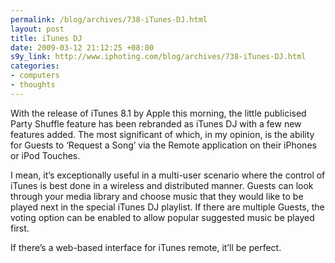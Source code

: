 ```yaml
--- 
permalink: /blog/archives/738-iTunes-DJ.html
layout: post
title: iTunes DJ
date: 2009-03-12 21:12:25 +08:00
s9y_link: http://www.iphoting.com/blog/archives/738-iTunes-DJ.html
categories: 
- computers
- thoughts
---
```

<p class="whiteline"><p>With the release of iTunes 8.1 by Apple this morning, the little publicised Party Shuffle feature has been rebranded as iTunes DJ with a few new features added. The most significant of which, in my opinion, is the ability for Guests to &#8216;Request a Song&#8217; via the Remote application on their iPhones or iPod Touches.</p>
</p><p class="whiteline"><p>I mean, it&#8217;s exceptionally useful in a multi-user scenario where the control of iTunes is best done in a wireless and distributed manner. Guests can look through your media library and choose music that they would like to be played next in the special iTunes DJ playlist. If there are multiple Guests, the voting option can be enabled to allow popular suggested music be played first.</p>
</p><p class="break"><p>If there&#8217;s a web-based interface for iTunes remote, it&#8217;ll be perfect.</p></p>
